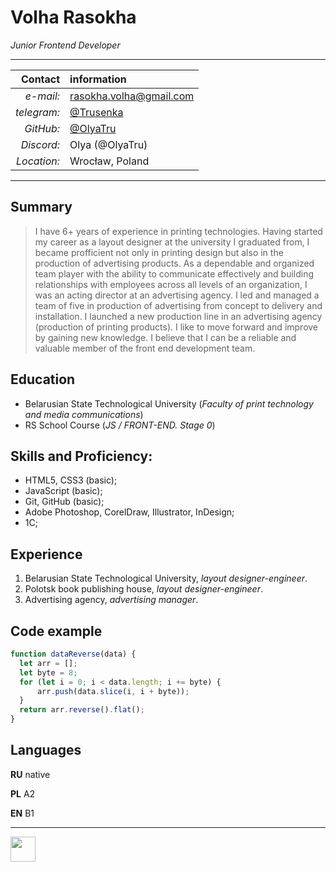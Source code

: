 # Volha Rasokha
*Junior Frontend Developer*

*****

Contact | information
   -----: | :----
*e-mail:* | rasokha.volha@gmail.com
*telegram:* | [@Trusenka](https://t.me/Trusenka)
*GitHub:* | [@OlyaTru](https://github.com/OlyaTru?tab=repositories)
*Discord:* | Olya (@OlyaTru)
*Location:* | Wrocław, Poland

*****


## Summary

>I have 6+ years of experience in printing technologies. Having started my career as a layout designer at the university I graduated from, I became profficient not only in printing design but also in the production of advertising products. As a dependable and organized team player with the ability to communicate effectively and building relationships with employees across all levels of an organization, I was an acting director at an advertising agency. I led and managed a team of five in production of advertising from concept to delivery and installation. I launched a new production line in an advertising agency (production of printing products).
I like to move forward and improve by gaining new knowledge. I believe that I can be a reliable and valuable member of the front end development team.

## Education

+ Belarusian State Technological University (*Faculty of print technology and media communications*)
+ RS School Course (*JS / FRONT-END. Stage 0*)

## Skills and Proficiency:

+ HTML5, CSS3 (basic);
+ JavaScript (basic);
+ Git, GitHub (basic);
+ Adobe Photoshop, CorelDraw, Illustrator, InDesign;
+ 1С;

## Experience

1. Belarusian State Technological University, *layout designer-engineer*.
2. Polotsk book publishing house, *layout designer-engineer*.
3. Advertising agency, *advertising manager*.

## Code example

``` JavaScript
function dataReverse(data) {
  let arr = [];
  let byte = 8;
  for (let i = 0; i < data.length; i += byte) {
      arr.push(data.slice(i, i + byte));
  }
  return arr.reverse().flat();
}
```

## Languages

**RU**  native

**PL**  A2

**EN**  B1

*****
<a href = "https://rs.school/"><img src = "https://sonejka.github.io/rs-kittens/dist/images/partners/logo-rs.svg" weight = 80 height = 40></a>